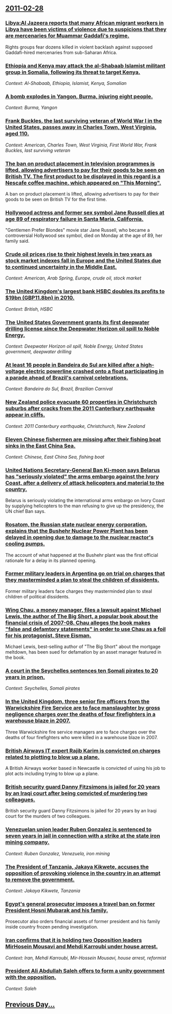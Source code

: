 ## [2011-02-28](/news/2011/02/28/index.md)

### [Libya:Al Jazeera reports that many African migrant workers in Libya have been victims of violence due to suspicions that they are mercenaries for Muammar Gaddafi's regime. ](/news/2011/02/28/libya-al-jazeera-reports-that-many-african-migrant-workers-in-libya-have-been-victims-of-violence-due-to-suspicions-that-they-are-mercenarie.md)
Rights groups fear dozens killed in violent backlash against supposed Gaddafi-hired mercenaries from sub-Saharan Africa.

### [Ethiopia and Kenya may attack the al-Shabaab Islamist militant group in Somalia, following its threat to target Kenya. ](/news/2011/02/28/ethiopia-and-kenya-may-attack-the-al-shabaab-islamist-militant-group-in-somalia-following-its-threat-to-target-kenya.md)
_Context: Al-Shabaab, Ethiopia, Islamist, Kenya, Somalian_

### [A bomb explodes in Yangon, Burma, injuring eight people. ](/news/2011/02/28/a-bomb-explodes-in-yangon-burma-injuring-eight-people.md)
_Context: Burma, Yangon_

### [Frank Buckles, the last surviving veteran of World War I in the United States, passes away in Charles Town, West Virginia, aged 110. ](/news/2011/02/28/frank-buckles-the-last-surviving-veteran-of-world-war-i-in-the-united-states-passes-away-in-charles-town-west-virginia-aged-110.md)
_Context: American, Charles Town, West Virginia, First World War, Frank Buckles, last surviving veteran_

### [The ban on product placement in television programmes is lifted, allowing advertisers to pay for their goods to be seen on British TV. The first product to be displayed in this regard is a Nescafe coffee machine, which appeared on "This Morning". ](/news/2011/02/28/the-ban-on-product-placement-in-television-programmes-is-lifted-allowing-advertisers-to-pay-for-their-goods-to-be-seen-on-british-tv-the-f.md)
A ban on product placement is lifted, allowing advertisers to pay for their goods to be seen on British TV for the first time.

### [Hollywood actress and former sex symbol Jane Russell dies at age 89 of respiratory failure in Santa Maria, California. ](/news/2011/02/28/hollywood-actress-and-former-sex-symbol-jane-russell-dies-at-age-89-of-respiratory-failure-in-santa-maria-california.md)
&quot;Gentlemen Prefer Blondes&quot; movie star Jane Russell, who became a controversial Hollywood sex symbol, died on Monday at the age of 89, her family said.

### [Crude oil prices rise to their highest levels in two years as stock market indexes fall in Europe and the United States due to continued uncertainty in the Middle East. ](/news/2011/02/28/crude-oil-prices-rise-to-their-highest-levels-in-two-years-as-stock-market-indexes-fall-in-europe-and-the-united-states-due-to-continued-unc.md)
_Context: American, Arab Spring, Europe, crude oil, stock market_

### [The United Kingdom's largest bank HSBC doubles its profits to $19bn (GBP11.8bn) in 2010. ](/news/2011/02/28/the-united-kingdom-s-largest-bank-hsbc-doubles-its-profits-to-19bn-gbp11-8bn-in-2010.md)
_Context: British, HSBC_

### [The United States Government grants its first deepwater drilling license since the Deepwater Horizon oil spill to Noble Energy. ](/news/2011/02/28/the-united-states-government-grants-its-first-deepwater-drilling-license-since-the-deepwater-horizon-oil-spill-to-noble-energy.md)
_Context: Deepwater Horizon oil spill, Noble Energy, United States government, deepwater drilling_

### [At least 16 people in Bandeira do Sul are killed after a high-voltage electric powerline crashed onto a float participating in a parade ahead of Brazil's carnival celebrations. ](/news/2011/02/28/at-least-16-people-in-bandeira-do-sul-are-killed-after-a-high-voltage-electric-powerline-crashed-onto-a-float-participating-in-a-parade-ahea.md)
_Context: Bandeira do Sul, Brazil, Brazilian Carnival_

### [New Zealand police evacuate 60 properties in Christchurch suburbs after cracks from the 2011 Canterbury earthquake appear in cliffs. ](/news/2011/02/28/new-zealand-police-evacuate-60-properties-in-christchurch-suburbs-after-cracks-from-the-2011-canterbury-earthquake-appear-in-cliffs.md)
_Context: 2011 Canterbury earthquake, Christchurch, New Zealand_

### [Eleven Chinese fishermen are missing after their fishing boat sinks in the East China Sea. ](/news/2011/02/28/eleven-chinese-fishermen-are-missing-after-their-fishing-boat-sinks-in-the-east-china-sea.md)
_Context: Chinese, East China Sea, fishing boat_

### [United Nations Secretary-General Ban Ki-moon says Belarus has "seriously violated" the arms embargo against the Ivory Coast, after a delivery of attack helicopters and material to the country. ](/news/2011/02/28/united-nations-secretary-general-ban-ki-moon-says-belarus-has-seriously-violated-the-arms-embargo-against-the-ivory-coast-after-a-deliver.md)
Belarus is seriously violating the international arms embargo on Ivory Coast by supplying helicopters to the man refusing to give up the presidency, the UN chief Ban says.

### [Rosatom, the Russian state nuclear energy corporation, explains that the Bushehr Nuclear Power Plant has been delayed in opening due to damage to the nuclear reactor's cooling pumps. ](/news/2011/02/28/rosatom-the-russian-state-nuclear-energy-corporation-explains-that-the-bushehr-nuclear-power-plant-has-been-delayed-in-opening-due-to-dama.md)
The account of what happened at the Bushehr plant was the first official rationale for a delay in its planned opening.

### [Former military leaders in Argentina go on trial on charges that they masterminded a plan to steal the children of dissidents. ](/news/2011/02/28/former-military-leaders-in-argentina-go-on-trial-on-charges-that-they-masterminded-a-plan-to-steal-the-children-of-dissidents.md)
Former military leaders face charges they masterminded plan to steal children of political dissidents.

### [Wing Chau, a money manager, files a lawsuit against Michael Lewis, the author of The Big Short, a popular book about the financial crisis of 2007-08. Chau alleges the book makes "false and defamtory statements" in order to use Chau as a foil for his protagonist, Steve Eisman. ](/news/2011/02/28/wing-chau-a-money-manager-files-a-lawsuit-against-michael-lewis-the-author-of-the-big-short-a-popular-book-about-the-financial-crisis-of.md)
Michael Lewis, best-selling author of &quot;The Big Short&quot; about the mortgage meltdown, has been sued for defamation by an asset manager featured in the book.

### [A court in the Seychelles sentences ten Somali pirates to 20 years in prison. ](/news/2011/02/28/a-court-in-the-seychelles-sentences-ten-somali-pirates-to-20-years-in-prison.md)
_Context: Seychelles, Somali pirates_

### [In the United Kingdom, three senior fire officers from the Warwickshire Fire Service are to face manslaughter by gross negligence charges over the deaths of four firefighters in a warehouse blaze in 2007. ](/news/2011/02/28/in-the-united-kingdom-three-senior-fire-officers-from-the-warwickshire-fire-service-are-to-face-manslaughter-by-gross-negligence-charges-ov.md)
Three Warwickshire fire service managers are to face charges over the deaths of four firefighters who were killed in a warehouse blaze in 2007.

### [British Airways IT expert Rajib Karim is convicted on charges related to plotting to blow up a plane. ](/news/2011/02/28/british-airways-it-expert-rajib-karim-is-convicted-on-charges-related-to-plotting-to-blow-up-a-plane.md)
A British Airways worker based in Newcastle is convicted of using his job to plot acts including trying to blow up a plane.

### [British security guard Danny Fitzsimons is jailed for 20 years by an Iraqi court after being convicted of murdering two colleagues. ](/news/2011/02/28/british-security-guard-danny-fitzsimons-is-jailed-for-20-years-by-an-iraqi-court-after-being-convicted-of-murdering-two-colleagues.md)
British security guard Danny Fitzsimons is jailed for 20 years by an Iraqi court for the murders of two colleagues.

### [Venezuelan union leader Ruben Gonzalez is sentenced to seven years in jail in connection with a strike at the state iron mining company. ](/news/2011/02/28/venezuelan-union-leader-ruben-gonzalez-is-sentenced-to-seven-years-in-jail-in-connection-with-a-strike-at-the-state-iron-mining-company.md)
_Context: Ruben Gonzalez, Venezuela, iron mining_

### [The President of Tanzania, Jakaya Kikwete, accuses the opposition of provoking violence in the country in an attempt to remove the government. ](/news/2011/02/28/the-president-of-tanzania-jakaya-kikwete-accuses-the-opposition-of-provoking-violence-in-the-country-in-an-attempt-to-remove-the-governmen.md)
_Context: Jakaya Kikwete, Tanzania_

### [Egypt's general prosecutor imposes a travel ban on former President Hosni Mubarak and his family. ](/news/2011/02/28/egypt-s-general-prosecutor-imposes-a-travel-ban-on-former-president-hosni-mubarak-and-his-family.md)
Prosecutor also orders financial assets of former president and his family inside country frozen pending investigation.

### [Iran confirms that it is holding two Opposition leaders MirHosein Mousavi and Mehdi Karroubi under house arrest. ](/news/2011/02/28/iran-confirms-that-it-is-holding-two-opposition-leaders-mirhosein-mousavi-and-mehdi-karroubi-under-house-arrest.md)
_Context: Iran, Mehdi Karroubi, Mir-Hossein Mousavi, house arrest, reformist_

### [President Ali Abdullah Saleh offers to form a unity government with the opposition. ](/news/2011/02/28/president-ali-abdullah-saleh-offers-to-form-a-unity-government-with-the-opposition.md)
_Context: Saleh_

## [Previous Day...](/news/2011/02/27/index.md)

